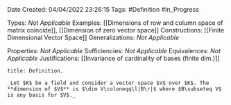 <br />
<br />

Date Created: 04/04/2022 23:26:15
Tags: #Definition #In_Progress

Types: _Not Applicable_
Examples: [[Dimensions of row and column space of matrix coincide]], [[Dimension of zero vector space]]
Constructions: [[Finite Dimensional Vector Space]]
Generalizations: _Not Applicable_

Properties: _Not Applicable_
Sufficiencies: _Not Applicable_
Equivalences: _Not Applicable_
Justifications: [[Invariance of cardinality of bases (finite dim.)]]

``` ad-Definition
title: Definition.

_Let $K$ be a field and consider a vector space $V$ over $K$. The **dimension of $V$** is $\dim V\coloneqq\l|B\r|$ where $B\subseteq V$ is any basis for $V$._

```
